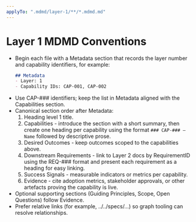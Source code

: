 ```yaml
---
applyTo: ".mdmd/layer-1/**/*.mdmd.md"
---
```


# Layer 1 MDMD Conventions

- Begin each file with a Metadata section that records the layer number and capability identifiers, for example:
  ```markdown
  ## Metadata
  - Layer: 1
  - Capability IDs: CAP-001, CAP-002
  ```
- Use CAP-### identifiers; keep the list in Metadata aligned with the Capabilities section.
- Canonical section order after Metadata:
  1. Heading level 1 title.
  2. Capabilities - introduce the section with a short summary, then create one heading per capability using the format `### CAP-### – Name` followed by descriptive prose.
  3. Desired Outcomes - keep outcomes scoped to the capabilities above.
  4. Downstream Requirements - link to Layer 2 docs by RequirementID using the REQ-### format and present each requirement as a heading for easy linking.
  5. Success Signals - measurable indicators or metrics per capability.
  6. Evidence - cite adoption metrics, stakeholder approvals, or other artefacts proving the capability is live.
- Optional supporting sections (Guiding Principles, Scope, Open Questions) follow Evidence.
- Prefer relative links (for example, ../../specs/...) so graph tooling can resolve relationships.